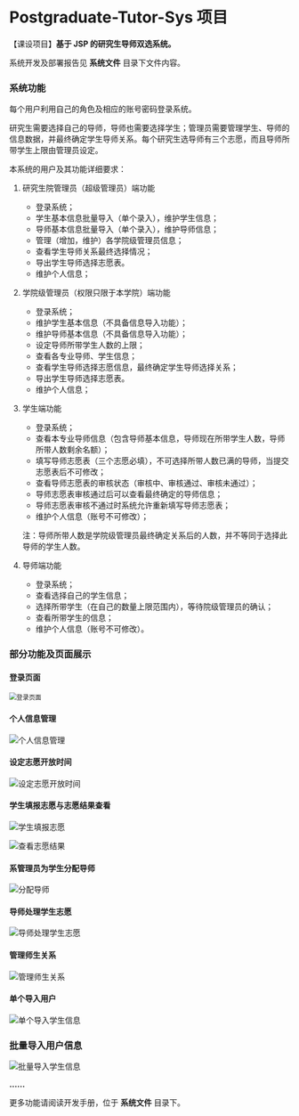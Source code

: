 # Postgraduate-Tutor-Sys 项目
【课设项目】**基于 JSP 的研究生导师双选系统。**

系统开发及部署报告见 **系统文件** 目录下文件内容。

### 系统功能

每个用户利用自己的角色及相应的账号密码登录系统。

研究生需要选择自己的导师，导师也需要选择学生；管理员需要管理学生、导师的信息数据，并最终确定学生导师关系。每个研究生选导师有三个志愿，而且导师所带学生上限由管理员设定。

本系统的用户及其功能详细要求：

1. 研究生院管理员（超级管理员）端功能

   - 登录系统；
   - 学生基本信息批量导入（单个录入），维护学生信息；
   - 导师基本信息批量导入（单个录入），维护导师信息；
   - 管理（增加，维护）各学院级管理员信息；
   - 查看学生导师关系最终选择情况；
   - 导出学生导师选择志愿表。
   - 维护个人信息；

2. 学院级管理员（权限只限于本学院）端功能

   - 登录系统；
   - 维护学生基本信息（不具备信息导入功能）；
   - 维护导师基本信息（不具备信息导入功能）； 
   - 设定导师所带学生人数的上限；
   - 查看各专业导师、学生信息；
   - 查看学生导师选择志愿信息，最终确定学生导师选择关系；
   - 导出学生导师选择志愿表。
   - 维护个人信息；

3. 学生端功能

   - 登录系统；
   - 查看本专业导师信息（包含导师基本信息，导师现在所带学生人数，导师所带人数剩余名额）；
   - 填写导师志愿表（三个志愿必填），不可选择所带人数已满的导师，当提交志愿表后不可修改；
   - 查看导师志愿表的审核状态（审核中、审核通过、审核未通过）；
   - 导师志愿表审核通过后可以查看最终确定的导师信息；
   - 导师志愿表审核不通过时系统允许重新填写导师志愿表；
   - 维护个人信息（账号不可修改）；

   注：导师所带人数是学院级管理员最终确定关系后的人数，并不等同于选择此导师的学生人数。

4. 导师端功能

   - 登录系统；
   - 查看选择自己的学生信息；
   - 选择所带学生（在自己的数量上限范围内），等待院级管理员的确认；
   - 查看所带学生的信息；
   - 维护个人信息（账号不可修改）。

### 部分功能及页面展示

#### 登录页面

<img src="https://gitee.com/eric0228/pic-go-images/raw/master/img/image-20210216140520237.png" alt="登录页面" style="zoom:80%;" />

#### 个人信息管理

![个人信息管理](https://gitee.com/eric0228/pic-go-images/raw/master/img/image-20210216140833976.png)

#### 设定志愿开放时间

![设定志愿开放时间](https://gitee.com/eric0228/pic-go-images/raw/master/img/image-20210216141400221.png)

#### 学生填报志愿与志愿结果查看

![学生填报志愿](https://gitee.com/eric0228/pic-go-images/raw/master/img/image-20210216141625911.png)

![查看志愿结果](https://gitee.com/eric0228/pic-go-images/raw/master/img/image-20210216141758587.png)

#### 系管理员为学生分配导师

![分配导师](https://gitee.com/eric0228/pic-go-images/raw/master/img/image-20210216142011590.png)

#### 导师处理学生志愿

![导师处理学生志愿](https://gitee.com/eric0228/pic-go-images/raw/master/img/image-20210216142128834.png)

#### 管理师生关系

![管理师生关系](https://gitee.com/eric0228/pic-go-images/raw/master/img/image-20210216142228063.png)

#### 单个导入用户

![单个导入学生信息](https://gitee.com/eric0228/pic-go-images/raw/master/img/image-20210216142325051.png)

### 批量导入用户信息

![批量导入学生信息](https://gitee.com/eric0228/pic-go-images/raw/master/img/image-20210216142415634.png)



**……**

更多功能请阅读开发手册，位于 **系统文件** 目录下。
